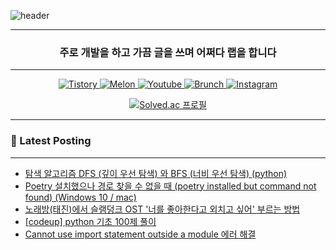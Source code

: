 ![header](https://capsule-render.vercel.app/api?type=waving&color=auto&height=300&section=header&text=Take%20Knowledge&fontSize=90&fontAlign=50)
<div align="center">

---

<h3 align="center"> 주로 개발을 하고 가끔 글을 쓰며 어쩌다 랩을 합니다 </h3>

---

<p align="center">
  <a href="https://takeknowledge.tistory.com/">
      <img alt="Tistory" src="https://img.shields.io/badge/tistory-000000?style=plastic&logo=tistory&logoColor=white"/>
  </a>
  <a href="https://www.melon.com/artist/timeline.htm?artistId=3233569">
      <img alt="Melon" src="https://img.shields.io/badge/Melon-00CD3C?style=plastic" />
  </a> 
   <a href="https://www.youtube.com/@nomelancholy/">
      <img alt="Youtube" src="https://img.shields.io/badge/youtube-FF0000?style=plastic&logo=youtube&logoColor=white"/>
  </a>
   <a href="https://www.melon.com/artist/timeline.htm?artistId=3233569">
      <img alt="Brunch" src="https://img.shields.io/badge/Brunch-1E191A?style=plastic" />
  </a> 
  <a href="https://www.instagram.com/takeknowledge/">
      <img alt="Instagram" src="https://img.shields.io/badge/Instagram-E4405F?style=plastic&logo=instagram&logoColor=white"/>
  </a>
</p>

  
[![Solved.ac
프로필](http://mazassumnida.wtf/api/v2/generate_badge?boj=nomelancholy)](https://solved.ac/nomelancholy)
</div>

---

### 🚀 Latest Posting

---

<!-- BLOG-POST-LIST:START -->
- [탐색 알고리즘 DFS &lpar;깊이 우선 탐색&rpar; 와 BFS &lpar;너비 우선 탐색&rpar; &lpar;python&rpar;](https://takeknowledge.tistory.com/146)
- [Poetry 설치했으나  경로 찾을 수 없을 때 &lpar;poetry installed but command not found&rpar; &lpar;Windows 10 / mac&rpar;](https://takeknowledge.tistory.com/145)
- [노래방&lpar;태진&rpar;에서 슬램덩크 OST &#39;너를 좋아한다고 외치고 싶어&#39; 부르는 방법](https://takeknowledge.tistory.com/144)
- [[codeup] python 기초 100제 풀이](https://takeknowledge.tistory.com/142)
- [Cannot use import statement outside a module 에러 해결](https://takeknowledge.tistory.com/141)
<!-- BLOG-POST-LIST:END -->
